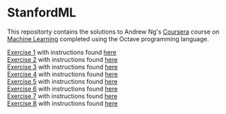 # StanfordML

This repositorty contains the solutions to Andrew Ng's [Coursera](coursera.com) course on [Machine Learning](https://www.coursera.org/learn/machine-learning) completed using the Octave programming language.

[Exercise 1](../master/machine-learning-ex1/ex1) with instructions found [here](../master/machine-learning-ex1/ex1.pdf)  
[Exercise 2](../master/machine-learning-ex2/ex2) with instructions found [here](../master/machine-learning-ex2/ex2.pdf)  
[Exercise 3](../master/machine-learning-ex3/ex3) with instructions found [here](../master/machine-learning-ex3/ex3.pdf)  
[Exercise 4](../master/machine-learning-ex4/ex4) with instructions found [here](../master/machine-learning-ex4/ex4.pdf)  
[Exercise 5](../master/machine-learning-ex5/ex5) with instructions found [here](../master/machine-learning-ex5/ex5.pdf)  
[Exercise 6](../master/machine-learning-ex6/ex6) with instructions found [here](../master/machine-learning-ex6/ex6.pdf)  
[Exercise 7](../master/machine-learning-ex7/ex7) with instructions found [here](../master/machine-learning-ex7/ex7.pdf)  
[Exercise 8](../master/machine-learning-ex8/ex8) with instructions found [here](../master/machine-learning-ex8/ex8.pdf)  
